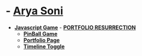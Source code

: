
# - **[Arya Soni](http://www.aryasoni.com/)**
 
   - **[Javascript Game](http://aryasoni.com/project/game/)**
    - **[PORTFOLIO RESURRECTION](http://aryasoni.com/project/Portfolio%20Resurrection/)**
     - **[PinBall Game](http://aryasoni.com/project/pinball-physics/)**
      - **[Portfolio Page](http://aryasoni.com/project/Portfolio%20Page/)**
       - **[ Timeline Toggle](http://aryasoni.com/project/interactive-timeline-with-color-toggle/)**
